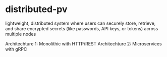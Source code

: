 # distributed-pv
lightweight, distributed system where users can securely store, retrieve, and share encrypted secrets (like passwords, API keys, or tokens) across multiple nodes


Architechture 1: Monolithic with HTTP/REST
Architechture 2: Microservices with gRPC

